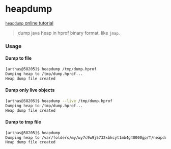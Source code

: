 heapdump
===

[`heapdump` online tutorial](https://alibaba.github.io/arthas/arthas-tutorials?language=en&id=command-heapdump)

> dump java heap in hprof binary format, like `jmap`.


### Usage

#### Dump to file

```bash
[arthas@58205]$ heapdump /tmp/dump.hprof
Dumping heap to /tmp/dump.hprof...
Heap dump file created
```

#### Dump only live objects

```bash
[arthas@58205]$ heapdump --live /tmp/dump.hprof
Dumping heap to /tmp/dump.hprof...
Heap dump file created
```

#### Dump to tmp file

```bash
[arthas@58205]$ heapdump
Dumping heap to /var/folders/my/wy7c9w9j5732xbkcyt1mb4g40000gp/T/heapdump2019-09-03-16-385121018449645518991.hprof...
Heap dump file created
```



